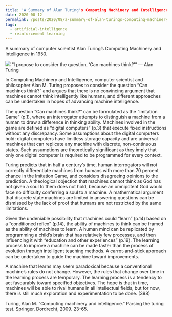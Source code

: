 ```yaml
---
title: 'A Summary of Alan Turing's Computing Machinery and Intelligence'
date: 2020-08-12
permalink: /posts/2020/08/a-summary-of-alan-turings-computing-machinery-and-intelligence/
tags:
  - artificial-intelligence
  - reinforcement learning
---
```


A summary of computer scientist Alan Turing’s Computing Machinery and Intelligence in 1950.

<img src="https://miro.medium.com/max/875/0*3KoQ22n6444LQr0K">
“I propose to consider the question, ‘Can machines think?’” — Alan Turing


In Computing Machinery and Intelligence, computer scientist and philosopher Alan M. Turing proposes to consider the question “Can machines think?” and argues that there is no convincing argument that machines cannot think intelligently like humans, and different approaches can be undertaken in hopes of advancing machine intelligence.

The question “Can machines think?” can be formulated as the “Imitation Game” (p.1), where an interrogator attempts to distinguish a machine from a human to draw a difference in thinking ability. Machines involved in the game are defined as “digital computers” (p.3) that execute fixed instructions without any discrepancy. Some assumptions about the digital computers hold: digital computers have limitless storage capacity and are universal machines that can replicate any machine with discrete, non-continuous states. Such assumptions are theoretically significant as they imply that only one digital computer is required to be programmed for every context.

Turing predicts that in half a century’s time, human interrogators will not correctly differentiate machines from humans with more than 70 percent chance in the Imitation Game, and considers disagreeing opinions to the prediction. A theological objection that machines cannot think as God has not given a soul to them does not hold, because an omnipotent God would face no difficulty conferring a soul to a machine. A mathematical argument that discrete state machines are limited in answering questions can be dismissed by the lack of proof that humans are not restricted by the same limitations.

Given the undeniable possibility that machines could “learn” (p.14) based on a “conditioned reflex” (p.14), the ability of machines to think can be framed as the ability of machines to learn. A human mind can be replicated by programming a child’s brain that has relatively few processes, and then influencing it with “education and other experiences” (p.19). The learning process to improve a machine can be made faster than the process of evolution through intelligent teaching methods. A carrot-and-stick approach can be undertaken to guide the machine toward improvements.

A machine that learns may seem paradoxical because a conventional machine’s rules do not change. However, the rules that change over time in the learning process are temporary. The learning process is a tendency to act favourably toward specified objectives. The hope is that in time, machines will be able to rival humans in all intellectual fields, but for now, there is still much exploration and experimentation to be done. (398)

Turing, Alan M. “Computing machinery and intelligence.” Parsing the turing test. Springer, Dordrecht, 2009. 23–65.
